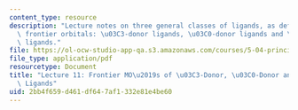 ```yaml
---
content_type: resource
description: "Lecture notes on three general classes of ligands, as defined by their\
  \ frontier orbitals: \u03C3-donor ligands, \u03C0-donor ligands and \u03C0-acceptor\
  \ ligands."
file: https://ol-ocw-studio-app-qa.s3.amazonaws.com/courses/5-04-principles-of-inorganic-chemistry-ii-fall-2008/2bb4f659d461df647af1332e81e4be60_Lecture_11.pdf
file_type: application/pdf
resourcetype: Document
title: "Lecture 11: Frontier MO\u2019s of \u03C3-Donor, \u03C0-Donor and \u03C0-Acceptor\
  \ Ligands"
uid: 2bb4f659-d461-df64-7af1-332e81e4be60
---
```

